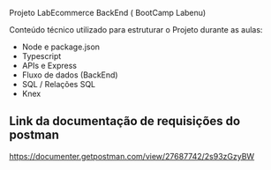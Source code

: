 Projeto LabEcommerce BackEnd ( BootCamp Labenu)

Conteúdo técnico utilizado para estruturar o Projeto durante as aulas:

- Node e package.json
- Typescript
- APIs e Express
- Fluxo de dados (BackEnd)
- SQL / Relações SQL
- Knex

## Link da documentação de requisições do postman

https://documenter.getpostman.com/view/27687742/2s93zGzyBW
